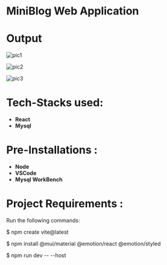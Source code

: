 # MiniBlog Web Application 

# Output

![pic1](https://github.com/user-attachments/assets/405e02db-cde4-450a-bf20-04db29240a89)

![pic2](https://github.com/user-attachments/assets/a44cac41-a80f-4b12-8593-afd932b07f35)

![pic3](https://github.com/user-attachments/assets/fda80c4f-0c6d-4fbc-81f6-09d728881520)

# Tech-Stacks used:

* **React**
* **Mysql**

# Pre-Installations :

* **Node**
* **VSCode**
* **Mysql WorkBench**

# Project Requirements :

Run the following commands:

$ npm create vite@latest

$ npm install @mui/material @emotion/react @emotion/styled

$ npm run dev -- --host
